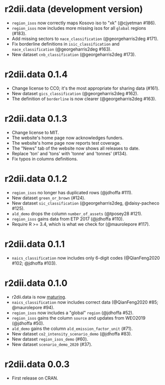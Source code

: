 # r2dii.data (development version)

* `region_isos` now correctly maps Kosovo iso to "xk" (@cjyetman #186).
* `region_isos` now includes more missing isos for all `global` regions (#183).
* Add missing sectors to `nace_classification` (@georgeharris2deg #171). 
* Fix borderline definitions in `isic_classification` and `nace_classification` 
  (@georgeharris2deg #163).
* New dataset `cnb_classification` (@georgeharris2deg #173).

# r2dii.data 0.1.4

* Change license to CC0; it's the most appropriate for sharing data (#161).
* New dataset `gics_classification` (@georgeharris2deg #162).
* The definition of `borderline` is now clearer (@georgeharris2deg #163).

# r2dii.data 0.1.3

* Change license to MIT.
* The website's home page now acknowledges funders.
* The website's home page now reports test coverage.
* The "News" tab of the website now shows all releases to date.
* Replace 'ton' and 'tons' with 'tonne' and 'tonnes' (#134).
* Fix typos in columns definitions.

# r2dii.data 0.1.2

* `region_isos` no longer has duplicated rows (@jdhoffa #111).
* New dataset `green_or_brown` (#124).
* New dataset `sic_classification` (@georgeharris2deg, @daisy-pacheco #125).
* `ald_demo` drops the column `number_of_assets` (@tposey28 #121).
* `region_isos` gains data from ETP 2017 (@jdhoffa #110).
* Require R >= 3.4, which is what we check for (@maurolepore #117).

# r2dii.data 0.1.1

* `naics_classification` now includes only 6-digit codes (@QianFeng2020 #102; @jdhoffa #103).

# r2dii.data 0.1.0

* r2dii.data is now [maturing](https://www.tidyverse.org/lifecycle/#maturing).
* `naics_classification` now includes correct data (@QianFeng2020 #85; @maurolepore #94).
* `region_isos` now includes a "global" `region` (@jdhoffa #52).
* `region_isos` gains the column `source` and updates from WEO2019 (@jdhoffa #50).
* `ald_demo` gains the column `ald_emission_factor_unit` (#71).
* New dataset `co2_intensity_scenario_demo` (@jdhoffa #83).
* New dataset `region_isos_demo` (#60).
* New dataset `scenario_demo_2020` (#37).

# r2dii.data 0.0.3

* First release on CRAN.
